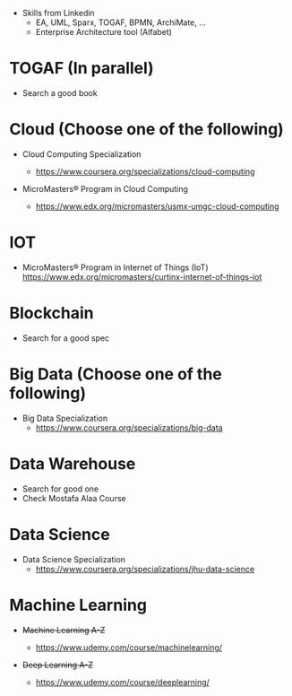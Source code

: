 - Skills from Linkedin </br>
  - EA, UML, Sparx, TOGAF, BPMN, ArchiMate, ... 
  - Enterprise Architecture tool (Alfabet) 

# TOGAF (In parallel)
- Search a good book

# Cloud (Choose one of the following)
- Cloud Computing Specialization
  - https://www.coursera.org/specializations/cloud-computing

- MicroMasters® Program in Cloud Computing
  - https://www.edx.org/micromasters/usmx-umgc-cloud-computing

# IOT
- MicroMasters® Program in Internet of Things (IoT)
https://www.edx.org/micromasters/curtinx-internet-of-things-iot

# Blockchain
- Search for a good spec

# Big Data (Choose one of the following)
- Big Data Specialization <br/> 
  - https://www.coursera.org/specializations/big-data

# Data Warehouse
- Search for good one
- Check Mostafa Alaa Course

# Data Science
- Data Science Specialization
  - https://www.coursera.org/specializations/jhu-data-science

# Machine Learning
- <s> Machine Learning A-Z </s> </br> 
  - https://www.udemy.com/course/machinelearning/

- <s> Deep Learning A-Z </s> </br>
  - https://www.udemy.com/course/deeplearning/





